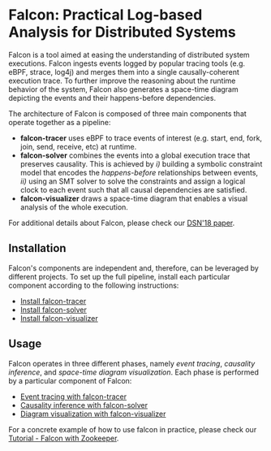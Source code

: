 # Falcon: Practical Log-based Analysis for Distributed Systems

Falcon is a tool aimed at easing the understanding of distributed system executions. Falcon ingests events logged by popular tracing tools (e.g. eBPF, strace, log4j) and merges them into a single causally-coherent execution trace. To further improve the reasoning about the runtime behavior of the system, Falcon also generates a space-time diagram depicting the events and their happens-before dependencies.


The architecture of Falcon is composed of three main components that operate together as a pipeline:

- **falcon-tracer** uses eBPF to trace events of interest (e.g. start, end, fork, join, send, receive, etc) at runtime. 
- **falcon-solver** combines the events into a global execution trace that preserves causality. This is achieved by *i)* building a symbolic constraint model that encodes the *happens-before* relationships between events, *ii)* using an SMT solver to solve the constraints and assign a logical clock to each event such that all causal dependencies are satisfied.
- **falcon-visualizer** draws a space-time diagram that enables a visual analysis of the whole execution.

For additional details about Falcon, please check our [DSN'18 paper](https://ieeexplore.ieee.org/abstract/document/8416513/).


## Installation

Falcon's components are independent and, therefore, can be leveraged by different projects. To set up the full pipeline, install each particular component according to the following instructions:
- [Install falcon-tracer](https://github.com/fntneves/falcon/tree/master/falcon-tracer)
- [Install falcon-solver](https://github.com/fntneves/falcon/tree/master/falcon-solver)
- [Install falcon-visualizer](https://github.com/fntneves/falcon/tree/master/falcon-visualizer)

## Usage

Falcon operates in three different phases, namely *event tracing*, *causality inference*, and *space-time diagram visualization*. Each phase is performed by a particular component of Falcon: 
- [Event tracing with falcon-tracer](https://github.com/fntneves/falcon/tree/master/falcon-tracer)
- [Causality inference with falcon-solver](https://github.com/fntneves/falcon/tree/master/falcon-solver)
- [Diagram visualization with falcon-visualizer](https://github.com/fntneves/falcon/tree/master/falcon-visualizer)

For a concrete example of how to use falcon in practice, please check our [Tutorial - Falcon with Zookeeper](https://github.com/fntneves/falcon/tree/master/docs/examples/zookeeper).


